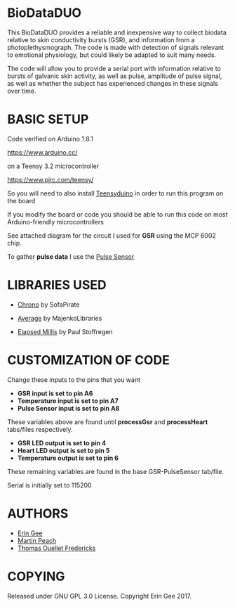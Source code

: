 # BioDataDUO

This BioDataDUO provides a reliable and inexpensive way to collect biodata relative to skin conductivity bursts (GSR), and information from a photoplethysmograph.  The code is made with detection of signals relevant to emotional physiology, but could likely be adapted to suit many needs.

The code will allow you to provide a serial port with information relative to bursts of galvanic skin activity, as well as pulse, amplitude of pulse signal, as well as whether the subject has experienced changes in these signals over time.

# BASIC SETUP

Code verified on Arduino 1.8.1 

https://www.arduino.cc/

on a Teensy 3.2 microcontroller

https://www.pjrc.com/teensy/

So you will need to also install [Teensyduino](https://www.pjrc.com/teensy/td_download.html) in order to run this program on the board

If you modify the board or code you should be able to run this code on most Arduino-friendly microcontrollers

See attached diagram for the circuit I used for __GSR__ using the MCP 6002 chip.

To gather __pulse data__ I use the [Pulse Sensor](https://pulsesensor.com/)


# LIBRARIES USED

* [Chrono](https://github.com/SofaPirate/Chrono) by SofaPirate  

* [Average](https://github.com/MajenkoLibraries/Average) by MajenkoLibraries  

* [Elapsed Millis](https://playground.arduino.cc/Code/ElapsedMillis) by Paul Stoffregen 


# CUSTOMIZATION OF CODE

Change these inputs to the pins that you want

* __GSR input is set to pin A6__
* __Temperature input is set to pin A7__
* __Pulse Sensor input is set to pin A8__

These variables above are found until __processGsr__ and __processHeart__ tabs/files respectively.

* __GSR LED output is set to pin 4__
* __Heart LED output is set to pin 5__
* __Temperature output is set to pin 6__

These remaining variables are found in the base GSR-PulseSensor tab/file.

Serial is initially set to 115200

# AUTHORS

* [Erin Gee](http://www.eringee.net)
* [Martin Peach](https://puredata.info/Members/martinrp/OSCobjects)
* [Thomas Ouellet Fredericks](https://github.com/thomasfredericks)

# COPYING
Released under GNU GPL 3.0 License.  Copyright Erin Gee 2017.
